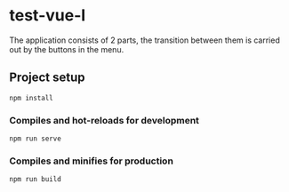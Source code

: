 # test-vue-l

The application consists of 2 parts, the transition between them is carried out by the buttons in the menu.



## Project setup
```
npm install
```

### Compiles and hot-reloads for development
```
npm run serve
```

### Compiles and minifies for production
```
npm run build
```



